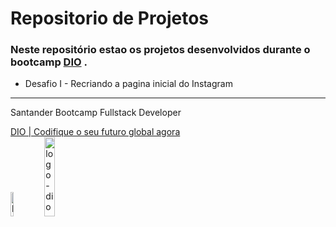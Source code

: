 # Repositorio de Projetos

### Neste repositório estao os projetos desenvolvidos durante o bootcamp [DIO](https://web.dio.me/home) .

 - Desafio I - Recriando a pagina inicial do Instagram 





<hr>      
Santander Bootcamp Fullstack Developer   

[DIO | Codifique o seu futuro global agora](https://web.dio.me/home)   
<img src="https://hermes.digitalinnovation.one/tracks/800fd098-3eef-45e9-9544-544ae396076c.png" alt="logo-bootcamp-santander" width="10%">
<img src="https://hermes.digitalinnovation.one/assets/diome/logo.svg" alt="logo-dio" width="18%">
